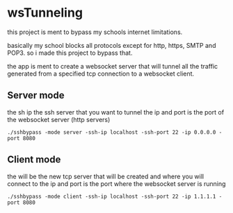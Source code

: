 # wsTunneling 
this project is ment to bypass my schools internet limitations.

basically my school blocks all protocols except for http, https, SMTP and POP3. so i made this project to bypass that.

the app is ment to create a websocket server that will tunnel all the traffic generated from a specified tcp connection to a websocket client.


## Server mode


the sh ip the ssh server that you want to tunnel
the ip and port is the port of the websocket server (http servers)
```ssh
./sshbypass -mode server -ssh-ip localhost -ssh-port 22 -ip 0.0.0.0 -port 8080
```

## Client mode
the will be the new tcp server that will be created and where you will connect to
the ip and port is the port where the websocket server is running
```ssh
./sshbypass -mode client -ssh-ip localhost -ssh-port 22 -ip 1.1.1.1 -port 8080
```

